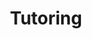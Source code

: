 ---
image: /assets/Tutor2.jpg
title: Tutoring
summary: Best 1 - 1 and group Tutoring Services
rank: 2
---
